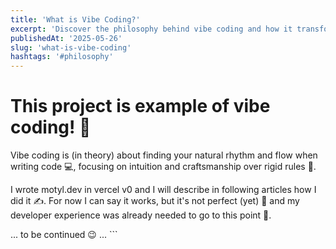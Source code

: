 ```yaml
---
title: 'What is Vibe Coding?'
excerpt: 'Discover the philosophy behind vibe coding and how it transforms the way we approach software development.'
publishedAt: '2025-05-26'
slug: 'what-is-vibe-coding'
hashtags: '#philosophy'
---
```


# This project is example of vibe coding! :rocket:

Vibe coding is (in theory) about finding your natural rhythm and flow when writing code :computer:, focusing on intuition and craftsmanship over rigid rules :art:.

I wrote motyl.dev in vercel v0 and I will describe in following articles how I did it :writing_hand:. For now I can say it works, but it's not perfect (yet) :construction: and my developer experience was already needed to go to this point :muscle:.

... to be continued :wink: ...
\`\`\`
